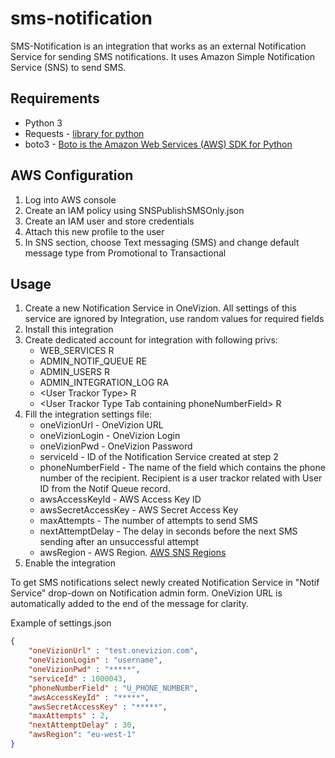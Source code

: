 # sms-notification

SMS-Notification is an integration that works as an external Notification Service for sending SMS notifications. It uses 
Amazon Simple Notification Service (SNS) to send SMS.

## Requirements
- Python 3
- Requests - [library for python](https://requests.readthedocs.io/en/master/)
- boto3 - [Boto is the Amazon Web Services (AWS) SDK for Python](https://boto3.amazonaws.com/v1/documentation/api/latest/index.html)

## AWS Configuration
1. Log into AWS console
2. Create an IAM policy using SNSPublishSMSOnly.json
3. Create an IAM user and store credentials
4. Attach this new profile to the user
5. In SNS section, choose Text messaging (SMS) and change default message type from Promotional to Transactional


## Usage
1. Create a new Notification Service in OneVizion. All settings of this service are ignored by Integration, use random values for required fields
2. Install this integration
3. Create dedicated account for integration with following privs:
   * WEB_SERVICES R
   * ADMIN_NOTIF_QUEUE RE
   * ADMIN_USERS R
   *  ADMIN_INTEGRATION_LOG RA
   * \<User Trackor Type\> R
   * \<User Trackor Type Tab containing phoneNumberField\> R
4. Fill the integration settings file:
   - oneVizionUrl - OneVizion URL
   - oneVizionLogin - OneVizion Login
   - oneVizionPwd - OneVizion Password
   - serviceId - ID of the Notification Service created at step 2
   - phoneNumberField - The name of the field which contains the phone number of the recipient. Recipient is a user trackor related with User ID from the Notif Queue record.
   - awsAccessKeyId - AWS Access Key ID
   - awsSecretAccessKey - AWS Secret Access Key
   - maxAttempts - The number of attempts to send SMS
   - nextAttemptDelay - The delay in seconds before the next SMS sending after an unsuccessful attempt
   - awsRegion - AWS Region. [AWS SNS Regions](https://docs.aws.amazon.com/sns/latest/dg/sns-supported-regions-countries.html)
5. Enable the integration

To get SMS notifications select newly created Notification Service in "Notif Service" drop-down on Notification admin form. OneVizion URL is automatically added to the end of the message for clarity.

Example of settings.json

```json
{
    "oneVizionUrl" : "test.onevizion.com",
    "oneVizionLogin" : "username",
    "oneVizionPwd" : "*****",
    "serviceId" : 1000043,
    "phoneNumberField" : "U_PHONE_NUMBER",
    "awsAccessKeyId" : "*****",
    "awsSecretAccessKey" : "*****",
    "maxAttempts" : 2,
    "nextAttemptDelay" : 30,
    "awsRegion": "eu-west-1"
}
```

